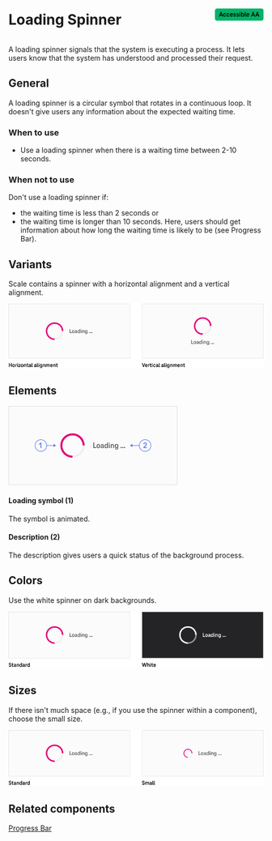 <div style="display: inline-flex; align-items: center; justify-content: space-between; width: 100%;">
    <h1>Loading Spinner</h1>
    <img src="assets/aa.png" alt="Accessible AA" />
</div>

A loading spinner signals that the system is executing a process. It lets users know that the system has understood and processed their request.

## General

A loading spinner is a circular symbol that rotates in a continuous loop. It doesn't give users any information about the expected waiting time.

### When to use

- Use a loading spinner when there is a waiting time between 2-10 seconds.

### When not to use

Don't use a loading spinner if:

- the waiting time is less than 2 seconds or
- the waiting time is longer than 10 seconds. Here, users should get information about how long the waiting time is likely to be (see Progress Bar).

## Variants

Scale contains a spinner with a horizontal alignment and a vertical alignment.

![Image Name](assets/3_components/loading-spinner/loading-spinner-variants-en.png)

## Elements

![Image Name](assets/3_components/loading-spinner/Elements.png)

#### Loading symbol (1)

The symbol is animated.

#### Description (2)

The description gives users a quick status of the background process.

## Colors

Use the white spinner on dark backgrounds.

![Image Name](assets/3_components/loading-spinner/loading-spinner-colors-en.png)

## Sizes

If there isn't much space (e.g., if you use the spinner within a component), choose the small size.

![Image Name](assets/3_components/loading-spinner/loading-spinner-sizes-en.png)

## Related components

[Progress Bar](?path=/usage/components-progress-bar--determinate)
